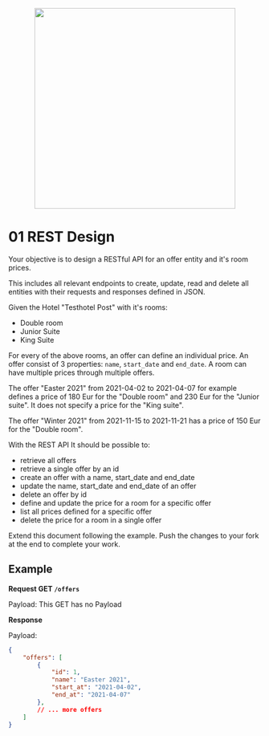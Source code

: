 <p align="center"><a href="https://additive.eu" target="_blank"><img src="https://additive-trial-day.s3.eu-central-1.amazonaws.com/logo.png" width="400"></a></p>


# 01 REST Design


Your objective is to design a RESTful API for an offer entity and it's room prices.

This includes all relevant endpoints to create, update, read and delete all entities with their requests and responses defined in JSON.

Given the Hotel "Testhotel Post" with it's rooms:

- Double room
- Junior Suite
- King Suite

For every of the above rooms, an offer can define an individual price. An offer consist of 3 properties: `name`, `start_date` and `end_date`. A room can have multiple prices through multiple offers.

The offer "Easter 2021" from 2021-04-02 to 2021-04-07 for example defines a price of 180 Eur for the "Double room" and 230 Eur for the "Junior suite". It does not specify a price for the "King suite".

The offer "Winter 2021" from 2021-11-15 to 2021-11-21 has a price of 150 Eur for the "Double room".

With the REST API It should be possible to:

- retrieve all offers
- retrieve a single offer by an id
- create an offer with a name, start_date and end_date
- update the name, start_date and end_date of an offer
- delete an offer by id
- define and update the price for a room for a specific offer
- list all prices defined for a specific offer
- delete the price for a room in a single offer

Extend this document following the example. Push the changes to your fork at the end to complete your work.

## Example

**Request GET `/offers`**

Payload: This GET has no Payload

**Response**

Payload:

```json
{
	"offers": [
		{
			"id": 1,
			"name": "Easter 2021",
			"start_at": "2021-04-02",
			"end_at": "2021-04-07"
		},
		// ... more offers
	]
}
```

